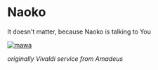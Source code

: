 # Naoko
It doesn't matter, because Naoko is talking to You

[![mawa](https://github.com/Miezhiko/Naoko/actions/workflows/mawa.yml/badge.svg)](https://github.com/Miezhiko/Naoko/actions/workflows/mawa.yml)

*originally Vivaldi service from Amadeus*
